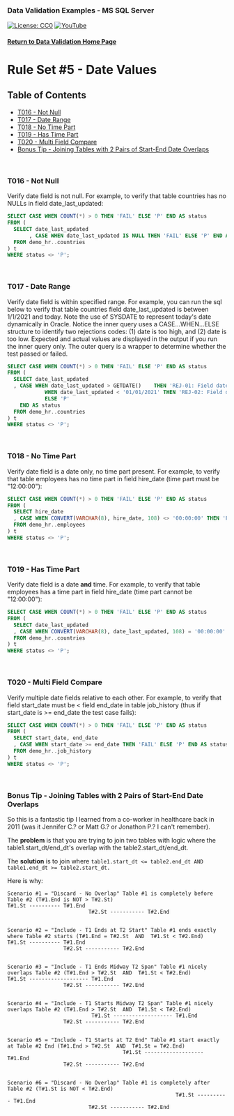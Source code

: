 ### Data Validation Examples - MS SQL Server
[![License: CC0](https://img.shields.io/badge/License-CC0-red)](LICENSE "Creative Commons Zero License by DataResearchLabs (effectively = Public Domain")
[![YouTube](https://img.shields.io/badge/YouTube-DataResearchLabs-brightgreen)](http://www.DataResearchLabs.com)
#### [Return to Data Validation Home Page](https://github.com/DataResearchLabs/sql_scripts/blob/main/data_validation_scripts.md)


# Rule Set #5 - Date Values

## Table of Contents
 - <a href="#t016">T016 - Not Null</a>
 - <a href="#t017">T017 - Date Range</a>
 - <a href="#t018">T018 - No Time Part</a>
 - <a href="#t019">T019 - Has Time Part</a>
 - <a href="#t020">T020 - Multi Field Compare</a>
 - <a href="#bonus">Bonus Tip - Joining Tables with 2 Pairs of Start-End Date Overlaps</a>
<br>


<a id="t016" class="anchor" href="#t016" aria-hidden="true"> </a>
### T016 - Not Null
Verify date field is not null.  For example, to verify that table countries has no NULLs in field date_last_updated:
```sql
SELECT CASE WHEN COUNT(*) > 0 THEN 'FAIL' ELSE 'P' END AS status
FROM (
  SELECT date_last_updated
       , CASE WHEN date_last_updated IS NULL THEN 'FAIL' ELSE 'P' END AS status
  FROM demo_hr..countries
) t
WHERE status <> 'P';
```
<br>


<a id="t017" class="anchor" href="#t017" aria-hidden="true"> </a>
### T017 - Date Range
Verify date field is within specified range.  For example, you can run the sql below to verify that table countries field date_last_updated is between 1/1/2021 and today.  Note the use of SYSDATE to represent today's date dynamically in Oracle.  Notice the inner query uses a CASE...WHEN...ELSE structure to identify two rejections codes: (1) date is too high, and (2) date is too low.  Expected and actual values are displayed in the output if you run the inner query only.  The outer query is a wrapper to determine whether the test passed or failed.
```sql
SELECT CASE WHEN COUNT(*) > 0 THEN 'FAIL' ELSE 'P' END AS status
FROM (
  SELECT date_last_updated
  , CASE WHEN date_last_updated > GETDATE()    THEN 'REJ-01: Field date_last_updated cannot be in the future|exp<=' + CAST(GETDATE() AS VARCHAR(20)) + '|act=' + CAST(date_last_updated AS VARCHAR(20))
    	    WHEN date_last_updated < '01/01/2021' THEN 'REJ-02: Field date_last_updated cannot be too old|exp>=1/1/2021|act=' + CAST(date_last_updated AS VARCHAR(20))
    	    ELSE 'P'
    END AS status
  FROM demo_hr..countries
) t
WHERE status <> 'P';
```
<br>


<a id="t018" class="anchor" href="#t018" aria-hidden="true"> </a>
### T018 - No Time Part
Verify date field is a date only, no time part present.  For example, to verify that table employees has no time part in field hire_date (time part must be "12:00:00"):
```sql
SELECT CASE WHEN COUNT(*) > 0 THEN 'FAIL' ELSE 'P' END AS status
FROM (
  SELECT hire_date
  , CASE WHEN CONVERT(VARCHAR(8), hire_date, 108) <> '00:00:00' THEN 'FAIL' ELSE 'P' END AS status
  FROM demo_hr..employees
) t
WHERE status <> 'P';
```
<br>


<a id="t019" class="anchor" href="#t019" aria-hidden="true"> </a>
### T019 - Has Time Part
Verify date field is a date **and** time.  For example, to verify that table employees has a time part in field hire_date (time part cannot be "12:00:00"):
```sql
SELECT CASE WHEN COUNT(*) > 0 THEN 'FAIL' ELSE 'P' END AS status
FROM (
  SELECT date_last_updated
  , CASE WHEN CONVERT(VARCHAR(8), date_last_updated, 108) = '00:00:00' THEN 'FAIL' ELSE 'P' END AS status
  FROM demo_hr..countries
) t
WHERE status <> 'P';
```
<br>


<a id="t020" class="anchor" href="#t020" aria-hidden="true"> </a>
### T020 - Multi Field Compare
Verify multiple date fields relative to each other.  For example, to verify that field start_date must be < field end_date in table job_history (thus if start_date is >= end_date the test case fails):
```sql
SELECT CASE WHEN COUNT(*) > 0 THEN 'FAIL' ELSE 'P' END AS status
FROM (
  SELECT start_date, end_date
  , CASE WHEN start_date >= end_date THEN 'FAIL' ELSE 'P' END AS status
  FROM demo_hr..job_history
) t
WHERE status <> 'P';
```
<br>


<a id="bonus" class="anchor" href="#bonus" aria-hidden="true"> </a>
### Bonus Tip - Joining Tables with 2 Pairs of Start-End Date Overlaps
So this is a fantastic tip I learned from a co-worker in healthcare back in 2011 (was it Jennifer C.?  or Matt G.?  or Jonathon P.? I can't remember).


The **problem** is that you are trying to join two tables with logic where the table1.start_dt/end_dt's overlap with the table2.start_dt/end_dt.


The **solution** is to join where `table1.start_dt <= table2.end_dt AND table1.end_dt >= table2.start_dt.`

Here is why:

```
Scenario #1 = "Discard - No Overlap" Table #1 is completely before Table #2 (T#1.End is NOT > T#2.St)
T#1.St ---------- T#1.End 
                          T#2.St ----------- T#2.End
                          

Scenario #2 = "Include - T1 Ends at T2 Start" Table #1 ends exactly where Table #2 starts (T#1.End = T#2.St  AND  T#1.St < T#2.End)
T#1.St ---------- T#1.End 
                  T#2.St ----------- T#2.End
                  

Scenario #3 = "Include - T1 Ends Midway T2 Span" Table #1 nicely overlaps Table #2 (T#1.End > T#2.St  AND  T#1.St < T#2.End)
T#1.St ------------------- T#1.End 
                  T#2.St ----------- T#2.End
                  

Scenario #4 = "Include - T1 Starts Midway T2 Span" Table #1 nicely overlaps Table #2 (T#1.End > T#2.St  AND  T#1.St < T#2.End)
                           T#1.St ------------------- T#1.End 
                  T#2.St ----------- T#2.End
                  

Scenario #5 = "Include - T1 Starts at T2 End" Table #1 start exactly at Table #2 End (T#1.End > T#2.St  AND  T#1.St = T#2.End)
                                     T#1.St ------------------- T#1.End 
                  T#2.St ----------- T#2.End
                  

Scenario #6 = "Discard - No Overlap" Table #1 is completely after Table #2 (T#1.St is NOT < T#2.End)
                                                      T#1.St ---------- T#1.End 
                          T#2.St ----------- T#2.End

```


<br>
